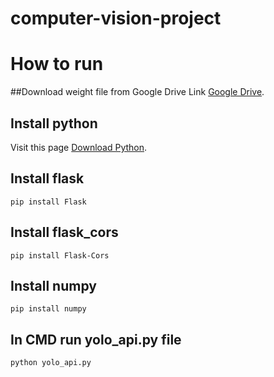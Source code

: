 # computer-vision-project
# How to run
##Download weight file from Google Drive
Link [Google Drive](https://drive.google.com/file/d/1009QCkZXZTWW8r9kBCVbZbgI5MhwcLI4/view?usp=sharing).
## Install python
Visit this page [Download Python](https://www.python.org/downloads/).
## Install flask
```
pip install Flask
```
## Install flask_cors
```
pip install Flask-Cors
```
## Install numpy
```
pip install numpy
```
## In CMD run yolo_api.py file
```
python yolo_api.py
```
##